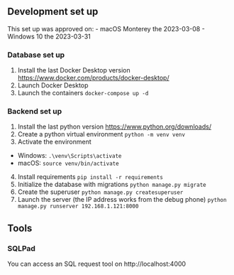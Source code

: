 ## Development set up

This set up was approved on:
    - macOS Monterey the 2023-03-08
    - Windows 10 the 2023-03-31

### Database set up
1. Install the last Docker Desktop version
https://www.docker.com/products/docker-desktop/
2. Launch Docker Desktop
3. Launch the containers
`docker-compose up -d`

### Backend set up
1. Install the last python version
https://www.python.org/downloads/
2. Create a python virtual environment
`python -m venv venv`
3. Activate the environment
- Windows:
    `.\venv\Scripts\activate`
- macOS: 
    `source venv/bin/activate`
4. Install requirements
`pip install -r requirements`
5. Initialize the database with migrations
`python manage.py migrate`
5. Create the superuser
`python manage.py createsuperuser`
5. Launch the server (the IP address works from the debug phone)
`python manage.py runserver 192.168.1.121:8000`

## Tools

### SQLPad

You can access an SQL request tool on http://localhost:4000 
